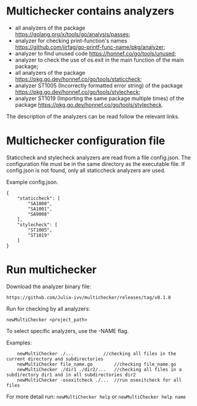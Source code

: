 # Multichecker contains analyzers
 - all analyzers of the package https://golang.org/x/tools/go/analysis/passes;
 - analyzer for checking print-function's names https://github.com/jirfag/go-printf-func-name/pkg/analyzer;
 - analyzer to find unused code https://honnef.co/go/tools/unused;
 - analyzer to check the use of os.exit in the main function of the main package;
 - all analyzers of the package https://pkg.go.dev/honnef.co/go/tools/staticcheck;
 - analyzer ST1005 (Incorrectly formatted error string) of the package https://pkg.go.dev/honnef.co/go/tools/stylecheck;
 - analyzer ST1019 (Importing the same package multiple times) of the package https://pkg.go.dev/honnef.co/go/tools/stylecheck.

The description of the analyzers can be read follow the relevant links.

# Multichecker configuration file
Staticcheck and stylecheck analyzers are read from a file config.json.
The configuration file must be in the same directory as the executable file.
If config.json is not found, only all staticcheck analyzers are used.

Example config.json.
```
{
    "staticcheck": [
        "SA1000",
        "SA1001",
        "SA9008"
    ],
    "stylecheck": [
        "ST1005",
        "ST1019"
    ]
}
```
# Run multichecker
Download the analyzer binary file:
```
https://github.com/Julia-ivv/multichecker/releases/tag/v0.1.0
```
Run for checking by all analyzers:
```
newMultiChecker <project_path>
```
To select specific analyzers, use the -NAME flag.

Examples:
```
	newMultiChecker ./...			//checking all files in the current directory and subdirectories
	newMultiChecker file_name.go		//checking file_name.go
 	newMultiChecker ./dir1 ./dir2/...	//checking all files in a subdirectory dir1 and in all subdirectories dir2
	newMultiChecker -osexitcheck ./...	//run osexitcheck for all files
```
For more detail run:
```newMultiChecker help```
or
```newMultiChecker help name```
